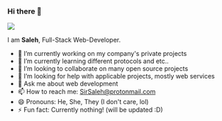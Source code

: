 ### Hi there 👋

![](https://komarev.com/ghpvc/?username=SirSaleh)

I am **Saleh**, Full-Stack Web-Developer.

- 🔭 I’m currently working on my company's private projects
- 🌱 I’m currently learning different protocols and etc..
- 👯 I’m looking to collaborate on many open source projects
- 🤔 I’m looking for help with applicable projects, mostly web services
- 💬 Ask me about web development
- 📫 How to reach me: SirSaleh@protonmail.com
- 😄 Pronouns: He, She, They (I don't care, lol)
- ⚡ Fun fact: Currently nothing! (will be updated :D)

<!--
**SirSaleh/SirSaleh** is a ✨ _special_ ✨ repository because its `README.md` (this file) appears on your GitHub profile.

Here are some ideas to get you started:

- 🔭 I’m currently working on ...
- 🌱 I’m currently learning ...
- 👯 I’m looking to collaborate on ...
- 🤔 I’m looking for help with ...
- 💬 Ask me about ...
- 📫 How to reach me: ...
- 😄 Pronouns: ...
- ⚡ Fun fact: ...
-->
